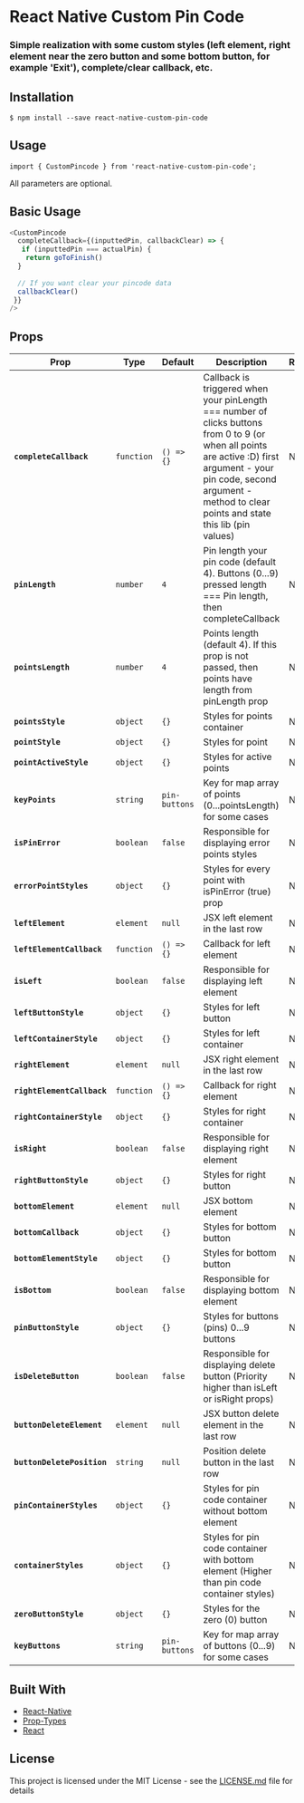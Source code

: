 # React Native Custom Pin Code
### Simple realization with some custom styles (left element, right element near the zero button and some bottom button, for example 'Exit'), complete/clear callback, etc.

## Installation

```
$ npm install --save react-native-custom-pin-code
```

## Usage

`import { CustomPincode } from 'react-native-custom-pin-code';`

All parameters are optional.

## Basic Usage

```javascript
<CustomPincode
  completeCallback={(inputtedPin, callbackClear) => {
   if (inputtedPin === actualPin) {
    return goToFinish() 
  }
  
  // If you want clear your pincode data
  callbackClear()
 }}
/>
```

## Props

| Prop                     | Type      | Default | Description                                                                                           | Required |
| ------------------------ | --------- | ------- | ----------------------------------------------------------------------------------------------------- | -------- |
| **`completeCallback`**    | `function`  | `() => {}`  | Callback is triggered when your pinLength === number of clicks buttons from 0 to 9 (or when all points are active :D)  first argument - your pin code, second argument - method to clear points and state this lib (pin values)                                                     | No       |
| **`pinLength`**    | `number`  | `4`  | Pin length your pin code (default 4). Buttons (0...9) pressed length === Pin length, then completeCallback                                                   | No       |
| **`pointsLength`**    | `number`  | `4`  | Points length (default 4). If this prop is not passed, then points have length from pinLength prop                                         | No       |
| **`pointsStyle`**| `object`  | `{}`    | Styles for points container | No       |
| **`pointStyle`**| `object`  | `{}`    | Styles for point | No       |
| **`pointActiveStyle`**| `object`  | `{}`    | Styles for active points | No       |
| **`keyPoints`**| `string`  | `pin-buttons`    | Key for map array of points (0...pointsLength) for some cases | No       |
| **`isPinError`**      | `boolean`  | `false`  | Responsible for displaying error points styles                                                 | No       |
| **`errorPointStyles`**| `object`  | `{}`    | Styles for every point with isPinError (true) prop | No       |
| **`leftElement`**    | `element`  | `null`  | JSX left element in the last row                                                          | No       |
| **`leftElementCallback`**      | `function`  | `() => {}`  | Callback for left element                                                      | No       |
| **`isLeft`**      | `boolean`  | `false`  | Responsible for displaying left element                                                   | No       |
| **`leftButtonStyle`**| `object`  | `{}`    | Styles for left button | No       |
| **`leftContainerStyle`**| `object`  | `{}`    | Styles for left container | No       |
| **`rightElement`**| `element`  | `null`    | JSX right element in the last row | No       |
| **`rightElementCallback`**    | `function`  | `() => {}`  | Callback for right element                                                       | No       |
| **`rightContainerStyle`**| `object`  | `{}`    | Styles for right container | No       |
| **`isRight`**      | `boolean`  | `false`  | Responsible for displaying right element                                                      | No       |
| **`rightButtonStyle`**| `object`  | `{}`    | Styles for right button | No       |
| **`bottomElement`**    | `element`  | `null`  | JSX bottom element                                                   | No       |
| **`bottomCallback`**| `object`  | `{}`    | Styles for bottom button | No       |
| **`bottomElementStyle`**| `object`  | `{}`    | Styles for bottom button | No       |
| **`isBottom`**      | `boolean`  | `false`  | Responsible for displaying bottom element                                                      | No       |
| **`pinButtonStyle`**| `object`  | `{}`    | Styles for buttons (pins) 0...9 buttons | No       |
| **`isDeleteButton`**      | `boolean`  | `false`  | Responsible for displaying delete button (Priority higher than isLeft or isRight props)                                                 | No       |
| **`buttonDeleteElement`**    | `element`  | `null`  | JSX button delete element in the last row                                                          | No       |
| **`buttonDeletePosition`**    | `string`  | `null`  | Position delete button in the last row                                                          | No       |
| **`pinContainerStyles`**| `object`  | `{}`    | Styles for pin code container without bottom element | No       |
| **`containerStyles`**| `object`  | `{}`    | Styles for pin code container with bottom element (Higher than pin code container styles) | No       |
| **`zeroButtonStyle`**| `object`  | `{}`    | Styles for the zero (0) button | No       |
| **`keyButtons`**| `string`  | `pin-buttons`    | Key for map array of buttons (0...9) for some cases | No       |

## Built With

* [React-Native](https://facebook.github.io/react-native/)
* [Prop-Types](https://github.com/facebook/prop-types)
* [React](https://github.com/facebook/react)

## License

This project is licensed under the MIT License - see the [LICENSE.md](LICENSE.md) file for details

